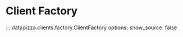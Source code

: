 # Client Factory

<!-- prettier-ignore -->
::: datapizza.clients.factory.ClientFactory
    options:
        show_source: false

